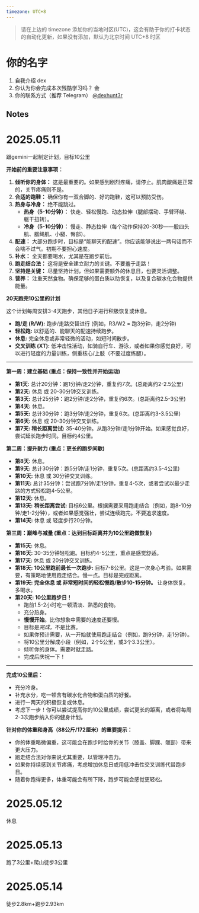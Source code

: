 ```yaml
---
timezone: UTC+8
---
```


> 请在上边的 timezone 添加你的当地时区(UTC)，这会有助于你的打卡状态的自动化更新，如果没有添加，默认为北京时间 UTC+8 时区


# 你的名字

1. 自我介绍 dex
2. 你认为你会完成本次残酷学习吗？ 会
3. 你的联系方式（推荐 Telegram） [@dexhunt3r](https://t.me/dexhunt3r)

## Notes

<!-- Content_START -->

# 2025.05.11

跟gemini一起制定计划，目标10公里

**开始前的重要注意事项：**

1.  **倾听你的身体：** 这是最重要的。如果感到剧烈疼痛，请停止。肌肉酸痛是正常的，关节疼痛则不是。
2.  **合适的跑鞋：** 确保你有一双合脚的、好的跑鞋，这可以预防受伤。
3.  **热身与冷身：** 绝不能跳过。
    *   **热身（5-10分钟）：** 快走、轻松慢跑、动态拉伸（腿部摆动、手臂环绕、躯干扭转）。
    *   **冷身（5-10分钟）：** 慢走、静态拉伸（每个动作保持20-30秒——股四头肌、腘绳肌、小腿、臀部）。
4.  **配速：** 大部分跑步时，目标是“能聊天的配速”。你应该能够说出一两句话而不会喘不过气。初期不要担心速度。
5.  **补水：** 全天都要喝水，尤其是在跑步前后。
6.  **跑走结合法：** 这将是安全建立耐力的关键。不要羞于走路！
7.  **坚持是关键：** 尽量坚持计划，但如果需要额外的休息日，也要灵活调整。
8.  **营养：** 注重天然食物。确保足够的蛋白质以助恢复，以及复合碳水化合物提供能量。

**20天跑完10公里的计划**

这个计划每周安排3-4天跑步，其他日子进行积极恢复或休息。

*   **跑/走 (R/W):** 跑步/走路交替进行 (例如，R3/W2 = 跑3分钟，走2分钟)
*   **轻松跑:** 以舒适的、能聊天的配速持续跑步。
*   **休息:** 完全休息或非常轻微的活动，如短时间散步。
*   **交叉训练 (XT):** 低冲击性活动，如骑自行车、游泳，或者如果你感觉良好，可以进行轻度的力量训练，侧重核心/上肢（不要过度练腿）。

---

**第一周：建立基础 (重点：保持一致性并开始运动)**

*   **第1天:** 总计20分钟：跑1分钟/走2分钟，重复约7次。(总距离约2-2.5公里)
*   **第2天:** 休息 或 20-30分钟交叉训练。
*   **第3天:** 总计25分钟：跑2分钟/走2分钟，重复约6次。(总距离约2.5-3公里)
*   **第4天:** 休息。
*   **第5天:** 总计30分钟：跑3分钟/走2分钟，重复6次。(总距离约3-3.5公里)
*   **第6天:** 休息 或 20-30分钟交叉训练。
*   **第7天:** **稍长距离尝试:** 35-40分钟。从跑3分钟/走1分钟开始。如果感觉良好，尝试延长跑步时间。目标约4公里。

**第二周：提升耐力 (重点：更长的跑步间歇)**

*   **第8天:** 休息。
*   **第9天:** 总计30分钟：跑5分钟/走1分钟，重复5次。(总距离约3.5-4公里)
*   **第10天:** 休息 或 30分钟交叉训练。
*   **第11天:** 总计35分钟：尝试跑7分钟/走1分钟，重复4-5次，或者尝试以最少走路的方式轻松跑4-5公里。
*   **第12天:** 休息。
*   **第13天:** **稍长距离尝试:** 目标6公里。根据需要采用跑走结合（例如，跑8-10分钟/走1-2分钟），或者如果感觉强壮，尝试连续跑完。不要追求速度。
*   **第14天:** 休息 或 轻度步行20分钟。

**第三周：巅峰与减量 (重点：达到目标距离并为10公里跑做恢复)**

*   **第15天:** 休息。
*   **第16天:** 30-35分钟轻松跑。目标约4-5公里，重点是感觉舒适。
*   **第17天:** 休息 或 20分钟交叉训练。
*   **第18天:** **10公里跑前最长一次跑步:** 目标7-8公里。这是一次身心考验。如果需要，有策略地使用跑走结合。慢一点。目标是完成距离。
*   **第19天:** **完全休息 或 非常短时间的轻松慢跑/散步10-15分钟。** 让身体恢复。多喝水。
*   **第20天: 10公里跑步日！**
    *   跑前1.5-2小时吃一顿清淡、熟悉的食物。
    *   充分热身。
    *   **慢慢开始**。比你想象中需要的速度还要慢。
    *   目标是*完成*，不是比赛。
    *   如果你预计需要，从一开始就使用跑走结合（例如，跑9分钟，走1分钟）。
    *   将10公里分解成小段（例如，2个5公里，或3个3.3公里）。
    *   倾听你的身体。需要时就走路。
    *   完成后庆祝一下！

---

**完成10公里后：**

*   充分冷身。
*   补充水分，吃一顿含有碳水化合物和蛋白质的好餐。
*   进行一两天的积极恢复或休息。
*   考虑下一步！你可以尝试提高你的10公里成绩，尝试更长的距离，或者将每周2-3次跑步纳入你的健身计划。

**针对你的体重和身高（88公斤/172厘米）的重要提示：**

*   你的体重略微偏重，这可能会在跑步时给你的关节（膝盖、脚踝、髋部）带来更大压力。
*   跑走结合法对你来说尤其重要，以管理冲击力。
*   如果你持续感到关节疼痛，考虑增加休息日或用低冲击性交叉训练代替跑步日。
*   随着你跑得更多，体重可能会有所下降，跑步可能会感觉更轻松。

# 2025.05.12

休息

# 2025.05.13

跑了3公里+爬山徒步3公里

# 2025.05.14

徒步2.8km+跑步2.93km

<!-- Content_END -->
